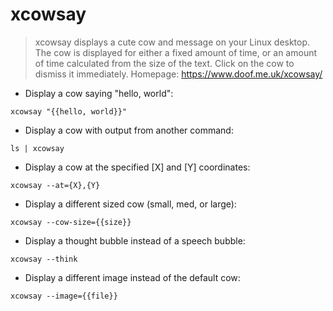# xcowsay

> xcowsay displays a cute cow and message on your Linux desktop.  
> The cow is displayed for either a fixed amount of time, or an amount of time calculated from the size of the text. Click on the cow to dismiss it immediately.
> Homepage: <https://www.doof.me.uk/xcowsay/>

- Display a cow saying "hello, world":

`xcowsay "{{hello, world}}"`

- Display a cow with output from another command:

`ls | xcowsay`

- Display a cow at the specified [X] and [Y] coordinates:

`xcowsay --at={X},{Y}`

- Display a different sized cow (small, med, or large):

`xcowsay --cow-size={{size}}`

- Display a thought bubble instead of a speech bubble:

`xcowsay --think`

- Display a different image instead of the default cow:

`xcowsay --image={{file}}`
